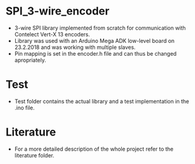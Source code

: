 # SPI_3-wire_encoder
  - 3-wire SPI library implemented from scratch for communication with Contelect Vert-X 13 encoders. 
  - Library was used with an Arduino Mega ADK low-level board on 23.2.2018 and was working with multiple slaves.
  - Pin mapping is set in the encoder.h file and can thus be changed apropriately.
 # Test
  - Test folder contains the actual library and a test implementation in the .ino file.
  
 # Literature
  - For a more detailed description of the whole project refer to the literature folder.

